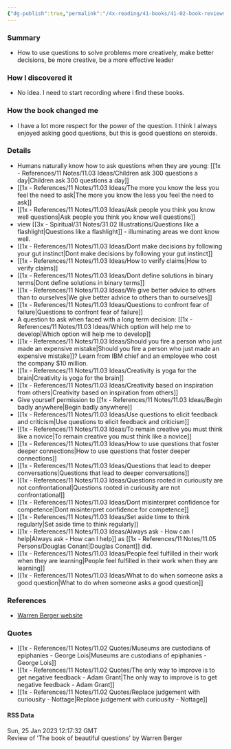 ```yaml
---
{"dg-publish":true,"permalink":"/4x-reading/41-books/41-02-book-reviews/the-book-of-beautiful-questions-warren-berger/","title":"The book of Beautiful Questions - Warren Berger","dgShowBacklinks":false}
---
```



### Summary
- How to use questions to solve problems more creatively, make better decisions, be more creative, be  a more effective leader

### How I discovered it
- No idea. I need to start recording where i find these books.

### How the book changed me
- I have a lot more respect for the power of the question. I think I always enjoyed asking good questions, but this is good questions on steroids.

### Details
- Humans naturally know how to ask questions when they are young: [[1x - References/11 Notes/11.03 Ideas/Children ask 300 questions a day\|Children ask 300 questions a day]]
- [[1x - References/11 Notes/11.03 Ideas/The more you know the less you feel the need to ask\|The more you know the less you feel the need to ask]]
- [[1x - References/11 Notes/11.03 Ideas/Ask people you think you know well questions\|Ask people you think you know well questions]]
- view [[3x - Spiritual/31 Notes/31.02 Illustrations/Questions like a flashlight\|Questions like a flashlight]] - illuminating areas we dont know well.
- [[1x - References/11 Notes/11.03 Ideas/Dont make decisions by following your gut instinct\|Dont make decisions by following your gut instinct]]
- [[1x - References/11 Notes/11.03 Ideas/How to verify claims\|How to verify claims]]
- [[1x - References/11 Notes/11.03 Ideas/Dont define solutions in binary terms\|Dont define solutions in binary terms]]
- [[1x - References/11 Notes/11.03 Ideas/We give better advice to others than to ourselves\|We give better advice to others than to ourselves]]
- [[1x - References/11 Notes/11.03 Ideas/Questions to confront fear of failure\|Questions to confront fear of failure]]
- A question to ask when faced with a long term decision: [[1x - References/11 Notes/11.03 Ideas/Which option will help me to develop\|Which option will help me to develop]]
- [[1x - References/11 Notes/11.03 Ideas/Should you fire a person who just made an expensive mistake\|Should you fire a person who just made an expensive mistake]]? Learn from IBM chief and an employee who cost the company $10 million.
- [[1x - References/11 Notes/11.03 Ideas/Creativity is yoga for the brain\|Creativity is yoga for the brain]]
- [[1x - References/11 Notes/11.03 Ideas/Creativity based on inspiration from others\|Creativity based on inspiration from others]]
- Give yourself permission to [[1x - References/11 Notes/11.03 Ideas/Begin badly anywhere\|Begin badly anywhere]]
- [[1x - References/11 Notes/11.03 Ideas/Use questions to elicit feedback and criticism\|Use questions to elicit feedback and criticism]]
- [[1x - References/11 Notes/11.03 Ideas/To remain creative you must think like a novice\|To remain creative you must think like a novice]]
- [[1x - References/11 Notes/11.03 Ideas/How to use questions that foster deeper connections\|How to use questions that foster deeper connections]]
- [[1x - References/11 Notes/11.03 Ideas/Questions that lead to deeper conversations\|Questions that lead to deeper conversations]]
- [[1x - References/11 Notes/11.03 Ideas/Questions rooted in curiousity are not confrontational\|Questions rooted in curiousity are not confrontational]]
- [[1x - References/11 Notes/11.03 Ideas/Dont misinterpret confidence for competence\|Dont misinterpret confidence for competence]]
- [[1x - References/11 Notes/11.03 Ideas/Set aside time to think regularly\|Set aside time to think regularly]]
- [[1x - References/11 Notes/11.03 Ideas/Always ask - How can I help\|Always ask - How can I help]] as [[1x - References/11 Notes/11.05 Persons/Douglas Conant\|Douglas Conant]] did.
- [[1x - References/11 Notes/11.03 Ideas/People feel fulfilled in their work when they are learning\|People feel fulfilled in their work when they are learning]]
- [[1x - References/11 Notes/11.03 Ideas/What to do when someone asks a good question\|What to do when someone asks a good question]]

### References
- [Warren Berger website](https://warrenberger.com/the-book-of-beautiful-questions/)

### Quotes
- [[1x - References/11 Notes/11.02 Quotes/Museums are custodians of epiphanies - George Lois\|Museums are custodians of epiphanies - George Lois]]
- [[1x - References/11 Notes/11.02 Quotes/The only way to improve is to get negative feedback - Adam Grant\|The only way to improve is to get negative feedback - Adam Grant]]
- [[1x - References/11 Notes/11.02 Quotes/Replace judgement with curiousity - Nottage\|Replace judgement with curiousity - Nottage]]

#### RSS Data
<div class='date'>Sun, 25 Jan 2023 12:17:32 GMT</div>
<div class='description'> Review of 'The book of beautiful questions' by Warren Berger </div>
